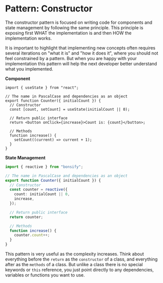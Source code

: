 # Pattern: Constructor

The constructor pattern is focused on writing code for components and state management by following the same principle. This principle is exposing first WHAT the implementation is and then HOW the implementation works.

It is important to highlight that implementing new concepts often requires several iterations on "what it is" and "how it does it", where you should not feel constrained by a pattern. But when you are happy with your implementation this pattern will help the next developer better understand what you implemented.

**Component**

```tsx
import { useState } from "react";

// The name in PascalCase and dependencies as an object
export function Counter({ initialCount }) {
  // Constructor
  const [count, setCount] = useState(initialCount || 0);

  // Return public interface
  return <button onClick={increase}>Count is: {count}</button>;

  // Methods
  function increase() {
    setCount((current) => current + 1);
  }
}
```

**State Management**

```ts
import { reactive } from "bonsify";

// The name in PascalCase and dependencies as an object
export function Counter({ initialCount }) {
  // Constructor
  const counter = reactive({
    count: initialCount || 0,
    increase,
  });

  // Return public interface
  return counter;

  // Methods
  function increase() {
    counter.count++;
  }
}
```

This pattern is very useful as the complexity increases. Think about everything before the `return` as the `constructor` of a class, and everything after as the `methods` of a class. But unlike a class there is no special keywords or `this` reference, you just point directly to any dependencies, variables or functions you want to use.
